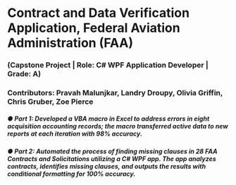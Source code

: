 # Contract and Data Verification Application, Federal Aviation Administration (FAA)
### (Capstone Project | Role: C# WPF Application Developer | Grade: A)
### Contributors: Pravah Malunjkar, Landry Droupy, Olivia Griffin, Chris Gruber, Zoe Pierce
##### ● Part 1: Developed a VBA macro in Excel to address errors in eight acquisition accounting records; the macro transferred active data to new reports at each iteration with 98% accuracy.
##### ● Part 2: Automated the process of finding missing clauses in 28 FAA Contracts and Solicitations utilizing a C# WPF app. The app analyzes contracts, identifies missing clauses, and outputs the results with conditional formatting for 100% accuracy.
